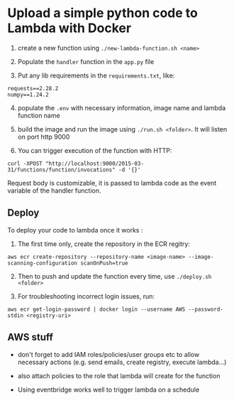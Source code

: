 # Upload a simple python code to Lambda with Docker

1. create a new function using `./new-lambda-function.sh <name>`

2. Populate the `handler` function in the `app.py` file

3. Put any lib requirements in the `requirements.txt`, like: 
```
requests==2.28.2
numpy==1.24.2
```

4. populate the `.env` with necessary information, image name and lambda function name

4. build the image and run the image using `./run.sh <folder>`. It will listen on port http 9000

6. You can trigger execution of the function with HTTP:
```
curl -XPOST "http://localhost:9000/2015-03-31/functions/function/invocations" -d '{}'
```

Request body is customizable, it is passed to lambda code as the event variable of the handler function.

## Deploy

To deploy your code to lambda once it works :

1. The first time only, create the repository in the ECR regitry: 
```
aws ecr create-repository --repository-name <image-name> --image-scanning-configuration scanOnPush=true
```

2. Then to push and update the function every time, use `./deploy.sh <folder>`

3. For troubleshooting incorrect login issues, run:
```
aws ecr get-login-password | docker login --username AWS --password-stdin <registry-uri>
```

## AWS stuff

* don't forget to add IAM roles/policies/user groups etc to allow necessary actions (e.g. send emails, create registry, execute lambda...)

* also attach policies to the role that lambda will create for the function

* Using eventbridge works well to trigger lambda on a schedule